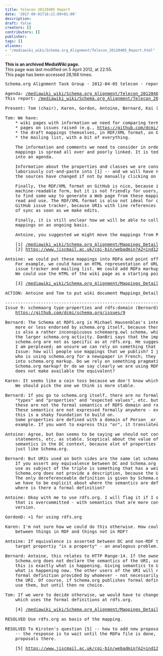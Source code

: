 ```yaml
---
title: Telecon 20120405 Report
date: '2017-09-01T16:21:09+01:00'
description: 
draft: false
creators: []
contributors: []
publisher: 
tags: []
aliases:
- "/mediawiki_wiki/Schema.org_Alignment/Telecon_20120405_Report.html"
---
```


 **This is an archived MediaWiki page.**  
This page was last modified on 5 April 2012, at 22:55.  
This page has been accessed 28,166 times.

<pre>Schema.org Alignment Task Group - 2012-04-05 telecon - report

Agenda: <a href="/mediawiki_wiki/Schema.org_Alignment/Telecon_20120405" class="external free" rel="nofollow">/mediawiki_wiki/Schema.org_Alignment/Telecon_20120405</a>
This report: <a href="/mediawiki_wiki/Schema.org_Alignment/Telecon_20120405_Report" class="external free" rel="nofollow">/mediawiki_wiki/Schema.org_Alignment/Telecon_20120405_Report</a>

Present: Tom (chair), Karen, Gordon, Antoine, Bernard, Kai (IRC)

Tom: We have:
    * wiki pages with information we need for comparing terms to be mapped (e.g., [1])
    * pages on issues raised (e.g., <a href="https://github.com/dcmi/schema.org/issues/9" class="external free" rel="nofollow">https://github.com/dcmi/schema.org/issues/9</a>)
    * the draft mappings themselves, in RDF/XML format, on GitHub (<a href="https://github.com/dcmi/schema.org" class="external free" rel="nofollow">https://github.com/dcmi/schema.org</a>)
    * the mailing list, with a bit of everything.

    The information and comments we need to consider in order to make the
    mappings is spread all over and poorly linked. It is tedious even to pull these together
    into an agenda.

    Information about the properties and classes we are considering had to be
    laboriously cut-and-paste into [1] -- and we will have no way of knowing if
    the sources have changed if not by manually clicking on the links.

    Finally, the RDF/XML format on GitHub is nice, because it is already in a
    machine-readable form, but it is not friendly for users, so we would have
    to find some way to generate a Web page from these mappings that people can
    read and use. The RDF/XML format is also not ideal for citing in the
    GitHub issue tracker, because URIs with line references will be thrown out
    of sync as soon as we make edits.

    Finally, it is still unclear how we will be able to collect comments on the
    mappings on an ongoing basis.

    Antoine, you suggested we might move the mappings from RDF/XML into RDFa [2]?

    [1] <a href="/mediawiki_wiki/Schema.org_Alignment/Mappings_Details" class="external free" rel="nofollow">/mediawiki_wiki/Schema.org_Alignment/Mappings_Details</a>
    [2] <a href="https://www.jiscmail.ac.uk/cgi-bin/webadmin?A2=ind1204&amp;L=dc-architecture&amp;F=&amp;S=&amp;P=2541" class="external free" rel="nofollow">https://www.jiscmail.ac.uk/cgi-bin/webadmin?A2=ind1204&amp;L=dc-architecture&amp;F=&amp;S=&amp;P=2541</a>

Antoine: we could put these mappings into RDFa and point off to the discussion threads.
    For example, we could have an HTML representation of URL above - plus pointers to GitHub 
    issue tracker and mailing list. We could add RDFa markup into the head of that section.
	We could use the HTML of the wiki page as a starting point.

    [3] <a href="/mediawiki_wiki/Schema.org_Alignment/Mappings_Details#schema:Organization_rdfs:subClassOf_dct:Agent" class="external free" rel="nofollow">/mediawiki_wiki/Schema.org_Alignment/Mappings_Details#schema:Organization_rdfs:subClassOf_dct:Agent</a>

ACTION: Antoine and Tom to put wiki document Mappings_Details into RDFa.

----------------------------------------------------------------------
Issue 9: schemaorg type-properties and rdfs:domain (Bernard)
    <a href="https://github.com/dcmi/schema.org/issues/9" class="external free" rel="nofollow">https://github.com/dcmi/schema.org/issues/9</a>

Bernard: The Schema at RDFS.org is Michael Hausenblas's interpretation. It is
    more or less endorsed by schema.org itself, because there is a link. But there
    is also a rather inconspicuous schemaorg.owl schema, which is not in sync with
    the larger schema.org activity. DanBri says that the implicit semantics at 
    schema.org are not as specific as at rdfs.org. He suggests we use schema.org. 
    I am perplexed; am unsure we can rely on something that is not explicit.
	Issue: how will people use mappings that we publish? I just spoke with someone 
    who is using schema.org for a newspaper in French; they transform existing DC 
    into schema.org markup. Do we rely on something pragmatic? Turn DC into 
    Schema.org markup? Or do we say clearly we are using RDFS.org because schema.org 
    does not make available the equivalent?

Karen: It seems like a coin toss because we don't know which will be more stable.
    We should pick the one we think is more stable.

Bernard: If you go to schema.org itself, there are no formal definitions, but
    "types" and "properties" and "expected values", etc. but as DanBri explains,
    these are not the formal semantics of RDFS domain and range.
    These semantics are not expressed formally anywhere - except by Dan. I think 
    this is a shaky foundation to build on.
    Some properties are defined with a domain of Person _or_ Organization, for 
    example. If you want to express this "or", it translates into OWL union.
    
Antoine: Agree, but Dan seems to be saying we should not consider these domain
    statements, etc, as stable. Sceptical about the value of really precise 
    semantics in the DC context, because alot of properties are loosely defined - 
    just like Schema.org.

Bernard: But URIs used on both sides are the same (at schema.org and rdfs.org).
    If you assert any equivalence between DC and Schema.org property, the URI you 
    use as subject of the triple is something that has a weird status now.  
    Schema.org does not provide a description, because the URI is not dereferenceable. 
    The only dereferenceable definition is given by Schema.org. If we make mappings, 
    we have to be explicit about where the semantics are defined. If not at rdfs.org,
    where is there a formal definition?

Antoine: Okay with me to use rdfs.org. I will flag it if I see an rdfs.org definition 
    that is overcommitted - with semantics that are more constrained than the schema.org
    version.

GordonD: +1 for using rdfs.org

Karen: I'm not sure how we could do this otherwise. How could we express equivalence
    between things in RDF and things not in RDF?

Antoine: If equivalence is asserted between DC and non-RDF terms, implies that the 
    target propertiy "is a property" - an analogous problem.

Bernard: Antoine, this relates to HTTP Range-14. If the owner of the URI at
    Schema.org does not declare the semantics of the URI, someone else will, and
    this is exactly what is happening. Giving semantics to URIs not owned is
    what is happening now. The other users of the URI will rely on the first
    formal definition provided by whomever - not necessarily the publisher of
    the URI. Of course, if Schema.org publishes formal definitions, we should
    use them, but until then no choice.

Tom: If we were to decide otherwise, we would have to change the contents of [4], 
    which uses the formal definitions at rdfs.org.

    [4] <a href="/mediawiki_wiki/Schema.org_Alignment/Mappings_Details" class="external free" rel="nofollow">/mediawiki_wiki/Schema.org_Alignment/Mappings_Details</a>

RESOLVED Use rdfs.org as basis of the mapping.

RESOLVED To Kirsten's question [5] -- how to add new proposals for mappings
    -- the response is to wait until the RDFa file is done, then fold in new 
    proposals there.

    [5] <a href="https://www.jiscmail.ac.uk/cgi-bin/webadmin?A2=ind1202&amp;L=dc-architecture&amp;F=&amp;S=&amp;P=14738" class="external free" rel="nofollow">https://www.jiscmail.ac.uk/cgi-bin/webadmin?A2=ind1202&amp;L=dc-architecture&amp;F=&amp;S=&amp;P=14738</a>
</pre>

